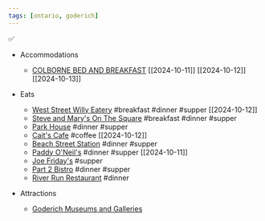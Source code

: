 ```yaml
---
tags: [ontario, goderich]
---
```


✅

- Accommodations
	- [COLBORNE BED AND BREAKFAST](https://colbornebandb.com/) [[2024-10-11]] [[2024-10-12]] [[2024-10-13]]


- Eats
	- [West Street Willy Eatery](https://weststreetwillyseatery.com/) #breakfast #dinner #supper [[2024-10-12]]
	- [Steve and Mary's On The Square](https://steveandmarysonthesquare.ca/) #breakfast #dinner #supper
	- [Park House](https://www.parkhouserestaurant.com/#Menu) #dinner #supper 
	- [Cait's Cafe](https://www.caitscafe.ca/) #coffee [[2024-10-12]]
	- [Beach Street Station](https://www.beachstreetstation.com/) #dinner #supper 
	- [Paddy O'Neil's](https://www.hotelbedford.ca/paddyoneils.htm) #dinner #supper [[2024-10-11]]
	- [Joe Friday's](https://www.hotelbedford.ca/joefridays.htm)  #supper 
	- [Part 2 Bistro](https://part2bistro.ca/) #dinner #supper 
	- [River Run Restaurant](https://riverrunrestaurant.ca/) #dinner

- Attractions
	- [Goderich Museums and Galleries](https://www.goderich.ca/en/stay-and-play/museums-and-galleries.aspx#)
